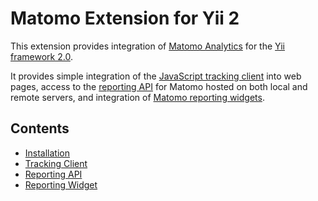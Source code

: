 # Matomo Extension for Yii 2

This extension provides integration of [Matomo Analytics](https://matomo.org/)
for the [Yii framework 2.0](http://www.yiiframework.com).

It provides simple integration of the [JavaScript tracking client](https://developer.matomo.org/guides/tracking-javascript-guide) into web pages, access to the [reporting API](https://developer.matomo.org/guides/querying-the-reporting-api) for Matomo hosted on both local and remote servers, and integration of [Matomo reporting widgets](https://developer.matomo.org/guides/widgets). 

Contents
--------
* [Installation](installation.md)
* [Tracking Client](tracking-client.md)
* [Reporting API](reporting-api.md)
* [Reporting Widget](reporting-widget.md)
